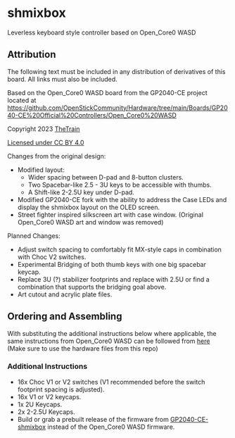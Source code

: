 # shmixbox
Leverless keyboard style controller based on Open_Core0 WASD

## Attribution

The following text must be included in any distribution of derivatives of this board. All links must also be included.

Based on the Open_Core0 WASD board from the GP2040-CE project located at https://github.com/OpenStickCommunity/Hardware/tree/main/Boards/GP2040-CE%20Official%20Controllers/Open_Core0%20WASD

Copyright 2023 [TheTrain](https://github.com/TheTrainGoes)

[Licensed under CC BY 4.0](https://creativecommons.org/licenses/by/4.0/)

Changes from the original design:
  - Modified layout:
      - Wider spacing between D-pad and 8-button clusters.
      - Two Spacebar-like 2.5 - 3U keys to be accessible with thumbs.
      - A Shift-like 2-2.5U key under D-pad.
  - Modified GP2040-CE fork with the ability to address the Case LEDs and display the shmixbox layout on the OLED screen.
  - Street fighter inspired silkscreen art with case window. (Original Open_Core0 WASD art and window was removed)

Planned Changes:
  - Adjust switch spacing to comfortably fit MX-style caps in combination with Choc V2 switches.
  - Experimental Bridging of both thumb keys with one big spacebar keycap.
  - Replace 3U (?) stabilizer footprints and replace with 2.5U or find a combination that supports the bridging goal above.
  - Art cutout and acrylic plate files.

## Ordering and Assembling

With substituting the additional instructions below where applicable, the same instructions from Open_Core0 WASD can be followed from [here](https://github.com/OpenStickCommunity/Hardware/tree/main/Boards/GP2040-CE%20Official%20Controllers/Open_Core0%20WASD) (Make sure to use the hardware files from this repo)

### Additional Instructions
  - 16x Choc V1 or V2 switches (V1 recommended before the switch footprint spacing is adjusted).
  - 16x V1 or V2 keycaps.
  - 1x 2U Keycaps.
  - 2x 2-2.5U Keycaps.
  - Build or grab a prebuilt release of the firmware from [GP2040-CE-shmixbox](https://github.com/xKynn/GP2040-CE-shmixbox) instead of the Open_Core0 WASD firmware.
